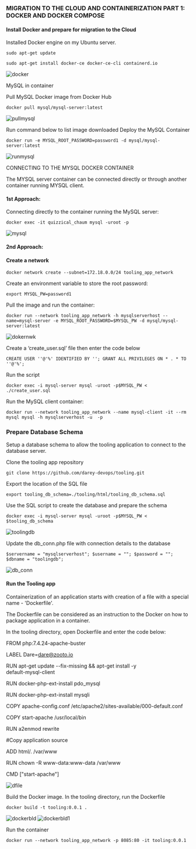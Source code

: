 ### MIGRATION TO THE CLOUD AND CONTAINERIZATION PART 1: DOCKER AND DOCKER COMPOSE

#### Install Docker and prepare for migration to the Cloud

Installed Docker engine on my Ubuntu server.

    sudo apt-get update

    sudo apt-get install docker-ce docker-ce-cli containerd.io


![docker](images/docker.JPG)


MySQL in container

Pull MySQL Docker image from Docker Hub

    docker pull mysql/mysql-server:latest

![pullmysql](images/pullmysql.JPG)


Run command below to list image downloaded
Deploy the MySQL Container

    docker run -e MYSQL_ROOT_PASSWORD=password1 -d mysql/mysql-server:latest


![runmysql](images/runmysql.JPG)


CONNECTING TO THE MYSQL DOCKER CONTAINER

The MYSQL server container can be connected directly or through another container running MYSQL client.

#### 1st Approach:

Connecting directly to the container running the MySQL server:

    docker exec -it quizzical_chaum mysql -uroot -p


![mysql](images/mysql.JPG)


#### 2nd Approach:

#### Create a network

    docker network create --subnet=172.18.0.0/24 tooling_app_network

Create an environment variable to store the root password:

    export MYSQL_PW=password1

Pull the image and run the container:

    docker run --network tooling_app_network -h mysqlserverhost --name=mysql-server -e MYSQL_ROOT_PASSWORD=$MYSQL_PW -d mysql/mysql-server:latest


![dokernwk](images/dokernwk.JPG)



Create a ‘create_user.sql’ file then enter the code below

    CREATE USER ''@'%' IDENTIFIED BY ''; GRANT ALL PRIVILEGES ON * . * TO ''@'%';

Run the script 

    docker exec -i mysql-server mysql -uroot -p$MYSQL_PW < ./create_user.sql

Run the MySQL client container:

    docker run --network tooling_app_network --name mysql-client -it --rm mysql mysql -h mysqlserverhost -u  -p


### Prepare Database Schema

Setup a database schema to allow the tooling application to connect to the database server.

Clone the tooling app repository

    git clone https://github.com/darey-devops/tooling.git

Export the location of the SQL file

    export tooling_db_schema=./tooling/html/tooling_db_schema.sql

Use the SQL script to create the database and prepare the schema

    docker exec -i mysql-server mysql -uroot -p$MYSQL_PW < $tooling_db_schema


![toolingdb](images/toolingdb.JPG)



Update the db_conn.php file with connection details to the database

    $servername = "mysqlserverhost"; $username = ""; $password = ""; $dbname = "toolingdb"; 

![db_conn](images/db_conn.JPG)


#### Run the Tooling app

Containerization of an application starts with creation of a file with a special name - 'Dockerfile'.

The Dockerfile can be considered as an instruction to the Docker on how to package application in a container.

In the tooling directory, open Dockerfile and enter the code below:

FROM php:7.4.24-apache-buster

LABEL Dare=dare@zooto.io

RUN apt-get update --fix-missing && apt-get install -y \
    default-mysql-client
    
RUN docker-php-ext-install pdo_mysql 

RUN docker-php-ext-install mysqli

COPY apache-config.conf /etc/apache2/sites-available/000-default.conf

COPY start-apache /usr/local/bin

RUN a2enmod rewrite

#Copy application source

ADD html/. /var/www

RUN chown -R www-data:www-data /var/www

CMD ["start-apache"]

![dfile](images/dfile.JPG)



Build the Docker image. In the tooling directory, run the Dockerfile

    docker build -t tooling:0.0.1 .


![dockerbld](images/dockerbld.JPG)
![dockerbld1](images/dockerbld1.JPG)



Run the container

    docker run --network tooling_app_network -p 8085:80 -it tooling:0.0.1

